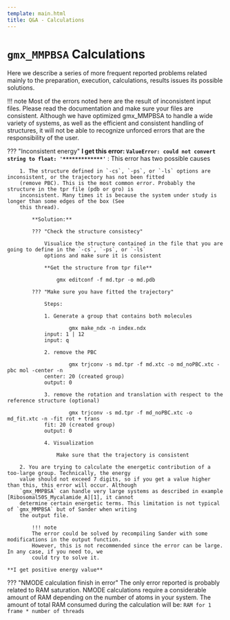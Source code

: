 ```yaml
---
template: main.html
title: Q&A - Calculations
---
```


# `gmx_MMPBSA` Calculations
Here we describe a series of more frequent reported problems related mainly to the preparation, execution, 
calculations, results issues its possible solutions.

!!! note 
    Most of the errors noted here are the result of inconsistent input files. Please read the documentation and make 
    sure your files are consistent. Although we have optimized gmx_MMPBSA to handle a wide variety of systems, as well 
    as the efficient and consistent handling of structures, it will not be able to recognize unforced errors that are 
    the responsibility of the user.


??? "Inconsistent energy"
    **I get this error: `ValueError: could not convert string to float: '*************'`**
    : This error has two possible causes
        
        1. The structure defined in `-cs`, `-ps`, or `-ls` options are inconsistent, or the trajectory has not been fitted 
        (remove PBC). This is the most common error. Probably the structure in the tpr file (pdb or gro) is 
        inconsistent. Many times it is because the system under study is longer than some edges of the box (See 
        this thread).
        
            **Solution:**
            
            ??? "Check the structure consistecy"
                
                Visualice the structure contained in the file that you are going to define in the `-cs`, `-ps`, or `-ls` 
                options and make sure it is consistent
                
                **Get the structure from tpr file**
                    
                    gmx editconf -f md.tpr -o md.pdb
    
            ??? "Make sure you have fitted the trajectory"
                
                Steps:
    
                1. Generate a group that contains both molecules
                    
                        gmx make_ndx -n index.ndx
                input: 1 | 12
                input: q
                
                2. remove the PBC
                    
                        gmx trjconv -s md.tpr -f md.xtc -o md_noPBC.xtc -pbc mol -center -n
                center: 20 (created group)
                output: 0
                
                3. remove the rotation and translation with respect to the reference structure (optional)
                    
                        gmx trjconv -s md.tpr -f md_noPBC.xtc -o md_fit.xtc -n -fit rot + trans
                fit: 20 (created group)
                output: 0
                    
                4. Visualization
                    
                    Make sure that the trajectory is consistent
        
        2. You are trying to calculate the energetic contribution of a too-large group. Technically, the energy 
        value should not exceed 7 digits, so if you get a value higher than this, this error will occur. Although 
        `gmx_MMPBSA` can handle very large systems as described in example [Ribosomal50S_Mycalamide_A][1], it cannot 
        determine certain energetic terms. This limitation is not typical of `gmx_MMPBSA` but of Sander when writing 
        the output file.
           
            !!! note
            The error could be solved by recompiling Sander with some modifications in the output function. 
            However, this is not recommended since the error can be large. In any case, if you need to, we 
            could try to solve it.

    **I get positive energy value**
        

??? "NMODE calculation finish in error"
    The only error reported is probably related to RAM saturation. NMODE calculations require a considerable amount 
    of RAM depending on the number of atoms in your system. The amount of total RAM consumed during the calculation 
    will be: `RAM for 1 frame * number of threads`    



  [1]: ../examples/Ribosomal50S_Mycalamide_A/README.md